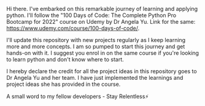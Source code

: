 Hi there. I've embarked on this remarkable journey of learning and applying python. I'll follow the "100 Days of Code: The Complete Python Pro Bootcamp for 2022" course on Udemy by Dr Angela Yu. Link for the same: https://www.udemy.com/course/100-days-of-code/.

I'll update this repository with new projects regularly as I keep learning more and more concepts. I am so pumped to start this journey and get hands-on with it. I suggest you enrol in on the same course if you're looking to learn python and don't know where to start.

I hereby declare the credit for all the project ideas in this repository goes to Dr Angela Yu and her team. I have just implemented the learnings and project ideas she has provided in the course.

A small word to my fellow developers - Stay Relentless⚡
